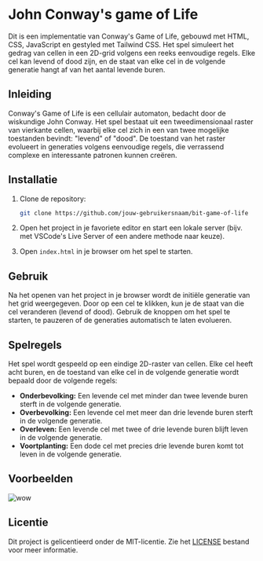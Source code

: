 # John Conway's game of Life

Dit is een implementatie van Conway's Game of Life, gebouwd met HTML, CSS, JavaScript en gestyled met Tailwind CSS. Het spel simuleert het gedrag van cellen in een 2D-grid volgens een reeks eenvoudige regels. Elke cel kan levend of dood zijn, en de staat van elke cel in de volgende generatie hangt af van het aantal levende buren.

## Inleiding

Conway's Game of Life is een cellulair automaton, bedacht door de wiskundige John Conway. Het spel bestaat uit een tweedimensionaal raster van vierkante cellen, waarbij elke cel zich in een van twee mogelijke toestanden bevindt: "levend" of "dood". De toestand van het raster evolueert in generaties volgens eenvoudige regels, die verrassend complexe en interessante patronen kunnen creëren.

## Installatie

1. Clone de repository:

    ```bash
    git clone https://github.com/jouw-gebruikersnaam/bit-game-of-life
    ```
    
2. Open het project in je favoriete editor en start een lokale server (bijv. met VSCode's Live Server of een andere methode naar keuze).

3. Open `index.html` in je browser om het spel te starten.

## Gebruik

Na het openen van het project in je browser wordt de initiële generatie van het grid weergegeven. Door op een cel te klikken, kun je de staat van die cel veranderen (levend of dood). Gebruik de knoppen om het spel te starten, te pauzeren of de generaties automatisch te laten evolueren.

## Spelregels

Het spel wordt gespeeld op een eindige 2D-raster van cellen. Elke cel heeft acht buren, en de toestand van elke cel in de volgende generatie wordt bepaald door de volgende regels:

- **Onderbevolking:** Een levende cel met minder dan twee levende buren sterft in de volgende generatie.
- **Overbevolking:** Een levende cel met meer dan drie levende buren sterft in de volgende generatie.
- **Overleven:** Een levende cel met twee of drie levende buren blijft leven in de volgende generatie.
- **Voortplanting:** Een dode cel met precies drie levende buren komt tot leven in de volgende generatie.

## Voorbeelden

![]([https://assets.digitalocean.com/articles/alligator/boo.svg](https://lh3.googleusercontent.com/C6HkzTZOrAtlLPkY6tHcUQMX1BoahTG_Gt4ueO_G0dV-J6dqSbT7ElD6Ddg_vg2cNI1D9cIBQMUNaPWIkPrqGVpbE9RY_9Q3Fn0k) "wow")

## Licentie

Dit project is gelicentieerd onder de MIT-licentie. Zie het [LICENSE](LICENSE) bestand voor meer informatie.

